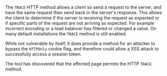 The `TRACE` HTTP method allows a client so send a request to the
server, and have the same request then send back in the server's
response. This allows the client to determine if the server is
receiving the request as expected or if specific parts of the request
are not arriving as expected. For example incorrect encoding or a load
balancer has filtered or changed a value. On many default
installations the `TRACE` method is still enabled.

While not
vulnerable by itself, it does provide a method for an attacker to
bypass the `HTTPOnly` cookie flag, and therefore could allow a XSS
attack to successfully access a session token.

The tool has discovered
that the affected page permits the HTTP `TRACE` method.